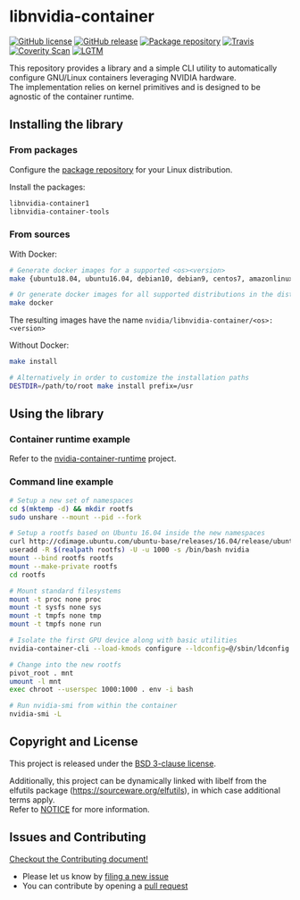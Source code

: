 # libnvidia-container

[![GitHub license](https://img.shields.io/badge/license-New%20BSD-blue.svg?style=flat-square)](https://raw.githubusercontent.com/NVIDIA/libnvidia-container/master/LICENSE)
[![GitHub release](https://img.shields.io/github/release/NVIDIA/libnvidia-container/all.svg?style=flat-square)](https://github.com/NVIDIA/libnvidia-container/releases)
[![Package repository](https://img.shields.io/badge/packages-repository-b956e8.svg?style=flat-square)](https://nvidia.github.io/libnvidia-container)
[![Travis](https://img.shields.io/travis/NVIDIA/libnvidia-container.svg?style=flat-square)](https://travis-ci.org/NVIDIA/libnvidia-container)
[![Coverity Scan](https://img.shields.io/coverity/scan/12444.svg?style=flat-square)](https://scan.coverity.com/projects/nvidia-libnvidia-container)
[![LGTM](https://img.shields.io/lgtm/grade/cpp/g/NVIDIA/libnvidia-container.svg?style=flat-square)](https://lgtm.com/projects/g/NVIDIA/libnvidia-container/alerts/)

This repository provides a library and a simple CLI utility to automatically configure GNU/Linux containers leveraging NVIDIA hardware.\
The implementation relies on kernel primitives and is designed to be agnostic of the container runtime.

## Installing the library
### From packages
Configure the [package repository](https://nvidia.github.io/libnvidia-container/) for your Linux distribution.

Install the packages:
```bash
libnvidia-container1
libnvidia-container-tools
```

### From sources
With Docker:
```bash
# Generate docker images for a supported <os><version>
make {ubuntu18.04, ubuntu16.04, debian10, debian9, centos7, amazonlinux1, amazonlinux2, opensuse-leap15.1}

# Or generate docker images for all supported distributions in the dist/ directory
make docker
````

The resulting images have the name `nvidia/libnvidia-container/<os>:<version>`

Without Docker:
```bash
make install

# Alternatively in order to customize the installation paths
DESTDIR=/path/to/root make install prefix=/usr
```

## Using the library
### Container runtime example
Refer to the [nvidia-container-runtime](https://github.com/NVIDIA/nvidia-container-runtime) project.

### Command line example

```bash
# Setup a new set of namespaces
cd $(mktemp -d) && mkdir rootfs
sudo unshare --mount --pid --fork

# Setup a rootfs based on Ubuntu 16.04 inside the new namespaces
curl http://cdimage.ubuntu.com/ubuntu-base/releases/16.04/release/ubuntu-base-16.04-core-amd64.tar.gz | tar -C rootfs -xz
useradd -R $(realpath rootfs) -U -u 1000 -s /bin/bash nvidia
mount --bind rootfs rootfs
mount --make-private rootfs
cd rootfs

# Mount standard filesystems
mount -t proc none proc
mount -t sysfs none sys
mount -t tmpfs none tmp
mount -t tmpfs none run

# Isolate the first GPU device along with basic utilities
nvidia-container-cli --load-kmods configure --ldconfig=@/sbin/ldconfig.real --no-cgroups --utility --device 0 $(pwd)

# Change into the new rootfs
pivot_root . mnt
umount -l mnt
exec chroot --userspec 1000:1000 . env -i bash

# Run nvidia-smi from within the container
nvidia-smi -L
```

## Copyright and License

This project is released under the [BSD 3-clause license](https://github.com/NVIDIA/libnvidia-container/blob/master/LICENSE).

Additionally, this project can be dynamically linked with libelf from the elfutils package (https://sourceware.org/elfutils), in which case additional terms apply.\
Refer to [NOTICE](https://github.com/NVIDIA/libnvidia-container/blob/master/NOTICE) for more information.

## Issues and Contributing

[Checkout the Contributing document!](CONTRIBUTING.md)

* Please let us know by [filing a new issue](https://github.com/NVIDIA/libnvidia-container/issues/new)
* You can contribute by opening a [pull request](https://help.github.com/articles/using-pull-requests/)
